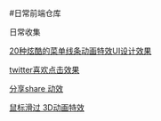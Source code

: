 #日常前端仓库

日常收集

[20种炫酷的菜单线条动画特效UI设计效果
](http://panjiachen.github.io/warehouse/LineMenuStyles/) 

[twitter喜欢点击效果
](http://panjiachen.github.io/warehouse/twitterLike/) 

[分享share 动效
](http://panjiachen.github.io/warehouse/share/)

[鼠标滑过 3D动画特效
](http://panjiachen.github.io/warehouse/Direction-aware3D/)


